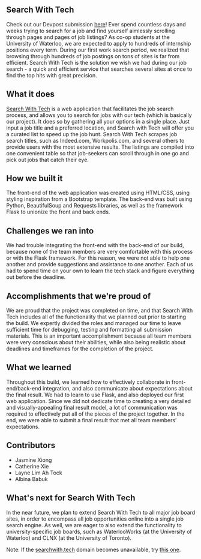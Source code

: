 ## Search With Tech
Check out our Devpost submission [here](https://devpost.com/software/search-with-tech)!
Ever spend countless days and weeks trying to search for a job and find yourself aimlessly scrolling through pages and pages of job listings? As co-op students at the University of Waterloo, we are expected to apply to hundreds of internship positions every term. During our first work search period, we realized that browsing through hundreds of job postings on tons of sites is far from efficient. Search With Tech is the solution we wish we had during our job search - a quick and efficient service that searches several sites at once to find the top hits with great precision.

## What it does
[Search With Tech](http://searchwith.tech) is a web application that facilitates the job search process, and allows you to search for jobs with our tech (which is basically our project). It does so by gathering all your options in a single place. Just input a job title and a preferred location, and Search with Tech will offer you a curated list to speed up the job hunt. Search With Tech scrapes job search titles, such as Indeed.com, Workpolis.com, and several others to provide users with the most extensive results. The listings are compiled into one convenient table so that job-seekers can scroll through in one go and pick out jobs that catch their eye.

## How we built it
The front-end of the web application was created using HTML/CSS, using styling inspiration from a Bootstrap template. The back-end was built using Python, BeautifulSoup and Requests libraries, as well as the framework Flask to unionize the front and back ends.

## Challenges we ran into
We had trouble integrating the front-end with the back-end of our build, because none of the team members are very comfortable with this process or with the Flask framework. For this reason, we were not able to help one another and provide suggestions and assistance to one another. Each of us had to spend time on your own to learn the tech stack and figure everything out before the deadline.

## Accomplishments that we're proud of
We are proud that the project was completed on time, and that Search With Tech includes all of the functionality that we planned out prior to starting the build. We expertly divided the roles and managed our time to leave sufficient time for debugging, testing and formatting all submission materials. This is an important accomplishment because all team members were very conscious about their abilities, while also being realistic about deadlines and timeframes for the completion of the project. 

## What we learned
Throughout this build, we learned how to effectively collaborate in front-end/back-end integration, and also communicate about expectations about the final result. We had to learn to use Flask, and also deployed our first web application. Since we did not dedicate time to creating a very detailed and visually-appealing final result model, a lot of communication was required to effectively put all of the pieces of the project together. In the end, we were able to submit a final result that met all team members’ expectations.

## Contributors
- Jasmine Xiong
- Catherine Xie
- Layne Lim Ah Tock
- Albina Babuk


## What's next for Search With Tech
In the near future, we plan to extend Search With Tech to all major job board sites, in order to encompass all job opportunities online into a single job search engine. As well, we are eager to also extend the functionality to university-specific job boards, such as WaterlooWorks (at the University of Waterloo) and CLNX (at the University of Toronto).

Note: If the [searchwith.tech](https://hack-the-north-2021.xiec1377.repl.co/) domain becomes unavailable, try [this one](https://hack-the-north-2021.xiec1377.repl.co/).
